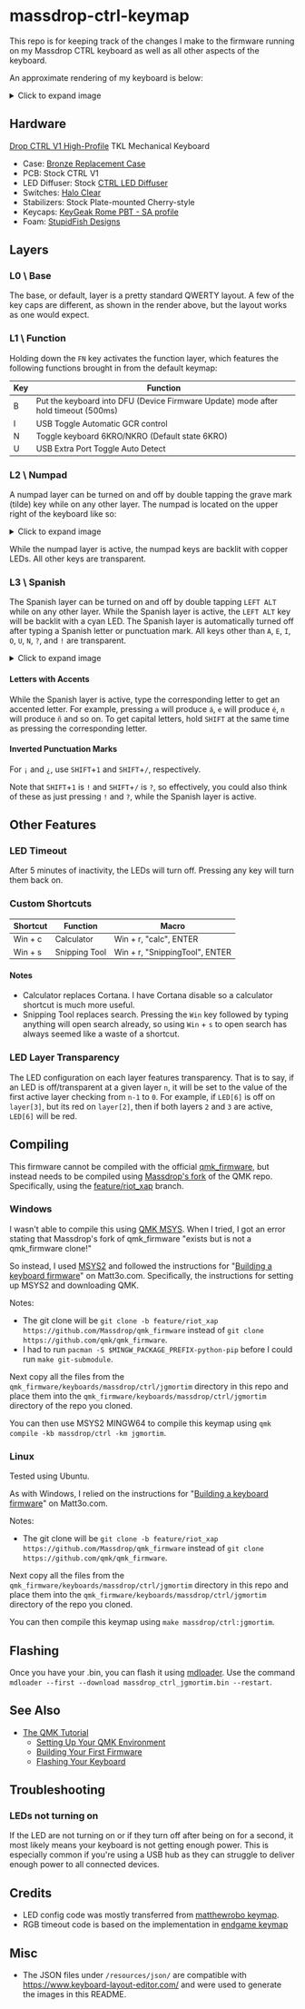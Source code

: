 # massdrop-ctrl-keymap

This repo is for keeping track of the changes I make to the firmware running on my Massdrop CTRL keyboard as well as
all other aspects of the keyboard.

An approximate rendering of my keyboard is below:

<details>
<summary>Click to expand image</summary>

![keyboard render](resources/images/keyboard.png)
</details>

## Hardware

[Drop CTRL V1 High-Profile](https://drop.com/buy/drop-ctrl-high-profile-mechanical-keyboard) TKL Mechanical Keyboard
* Case: [Bronze Replacement Case](https://drop.com/buy/drop-ctrl-high-profile-aluminum-case?defaultSelectionIds=966025)
* PCB: Stock CTRL V1
* LED Diffuser: Stock [CTRL LED Diffuser](https://drop.com/buy/drop-mechanical-keyboard-led-diffusers?defaultSelectionIds=989038)
* Switches: [Halo Clear](https://drop.com/buy/drop-halo-switch-pack?defaultSelectionIds=986078)
* Stabilizers: Stock Plate-mounted Cherry-style
* Keycaps: [KeyGeak Rome PBT - SA profile](https://keygeak.com/products/rome-pbt-ansi-iso-keycaps-set-sa-profile)
* Foam: [StupidFish Designs](https://stupidfish.design/products/drop-ctrl-high-profile-case-and-plate-foam-set)

## Layers

### L0 \ Base

The base, or default, layer is a pretty standard QWERTY layout. A few of the key caps are different, as shown in the 
render above, but the layout works as one would expect.

### L1 \ Function

Holding down the `FN` key activates the function layer, which features the following functions brought in from the 
default keymap:

| Key | Function                                                                           |
|-----|------------------------------------------------------------------------------------|
| B   | Put the keyboard into DFU (Device Firmware Update) mode after hold timeout (500ms) |
| I   | USB Toggle Automatic GCR control                                                   |
| N   | Toggle keyboard 6KRO/NKRO (Default state 6KRO)                                     |
| U   | USB Extra Port Toggle Auto Detect                                                  |

### L2 \ Numpad

A numpad layer can be turned on and off by double tapping the grave mark (tilde) key while on any other layer. 
The numpad is located on the upper right of the keyboard like so:

<details>
<summary>Click to expand image</summary>

![numpad layout](resources/images/numpad.png)
</details>

While the numpad layer is active, the numpad keys are backlit with copper LEDs. All other keys are transparent.

### L3 \ Spanish

The Spanish layer can be turned on and off by double tapping `LEFT ALT` while on any other layer. While the Spanish
layer is active, the `LEFT ALT` key will be backlit with a cyan LED. The Spanish layer is automatically turned off 
after typing a Spanish letter or punctuation mark. All keys other than `A`, `E`, `I`, `O`, `U`, `N`, `?`, and `!`
are transparent.

<details>
<summary>Click to expand image</summary>

![Spanish layout](resources/images/spanish.png)
</details>

#### Letters with Accents

While the Spanish layer is active, type the corresponding letter to get an accented letter. For example, pressing
`a` will produce `á`, `e` will produce `é`, `n` will produce `ñ` and so on. To get capital letters, hold `SHIFT` at
the same time as pressing the corresponding letter.

#### Inverted Punctuation Marks

For `¡` and `¿`,  use `SHIFT`+`1` and `SHIFT`+`/`, respectively.

Note that `SHIFT`+`1` is `!` and `SHIFT`+`/` is `?`, so effectively, you could also think of these as
just pressing `!` and `?`, while the Spanish layer is active.

## Other Features

### LED Timeout

After 5 minutes of inactivity, the LEDs will turn off. Pressing any key will turn them back on. 

### Custom Shortcuts

| Shortcut | Function      | Macro                          |
|----------|---------------|--------------------------------|
| Win + c  | Calculator    | Win + r, "calc", ENTER         |
| Win + s  | Snipping Tool | Win + r, "SnippingTool", ENTER |

#### Notes
* Calculator replaces Cortana. I have Cortana disable so a calculator shortcut is much more useful.
* Snipping Tool replaces search. Pressing the `Win` key followed by typing anything will open search already, 
 so using `Win` + `s` to open search has always seemed like a waste of a shortcut.

### LED Layer Transparency

The LED configuration on each layer features transparency. That is to say, if an LED is off/transparent at a given
layer `n`, it will be set to the value of the first active layer checking from `n-1` to `0`. For example, if `LED[6]`
is off on `layer[3]`, but its red on `layer[2]`, then if both layers `2` and `3` are active, `LED[6]` will be red.

## Compiling

This firmware cannot be compiled with the official [qmk_firmware](https://github.com/qmk/qmk_firmware), but instead 
needs to be compiled using [Massdrop's fork](https://github.com/Massdrop/qmk_firmware) of the QMK repo. 
Specifically, using the [feature/riot_xap](https://github.com/Massdrop/qmk_firmware/tree/feature/riot_xap) branch.

### Windows

I wasn't able to compile this using [QMK MSYS](https://msys.qmk.fm/). When I tried, I got an error stating that
Massdrop's fork of qmk_firmware "exists but is not a qmk_firmware clone!"

So instead, I used [MSYS2](https://www.msys2.org/) and followed the instructions for 
"[Building a keyboard firmware](https://matt3o.com/building-a-keyboard-firmware/)" on Matt3o.com. 
Specifically, the instructions for setting up MSYS2 and downloading QMK. 

Notes:
* The git clone will be `git clone -b feature/riot_xap https://github.com/Massdrop/qmk_firmware` instead of 
  `git clone https://github.com/qmk/qmk_firmware`.
* I had to run `pacman -S $MINGW_PACKAGE_PREFIX-python-pip` before I could run `make git-submodule`.

Next copy all the files from the `qmk_firmware/keyboards/massdrop/ctrl/jgmortim` directory in this repo and place
them into the `qmk_firmware/keyboards/massdrop/ctrl/jgmortim` directory of the repo you cloned.

You can then use MSYS2 MINGW64 to compile this keymap using `qmk compile -kb massdrop/ctrl -km jgmortim`.

### Linux

Tested using Ubuntu.

As with Windows, I relied on the instructions for
"[Building a keyboard firmware](https://matt3o.com/building-a-keyboard-firmware/)" on Matt3o.com.

Notes:
* The git clone will be `git clone -b feature/riot_xap https://github.com/Massdrop/qmk_firmware` instead of
  `git clone https://github.com/qmk/qmk_firmware`.

Next copy all the files from the `qmk_firmware/keyboards/massdrop/ctrl/jgmortim` directory in this repo and place
them into the `qmk_firmware/keyboards/massdrop/ctrl/jgmortim` directory of the repo you cloned.

You can then compile this keymap using `make massdrop/ctrl:jgmortim`.

## Flashing

Once you have your .bin, you can flash it using [mdloader](https://github.com/Massdrop/mdloader).
Use the command `mdloader --first --download massdrop_ctrl_jgmortim.bin --restart`.

## See Also

* [The QMK Tutorial](https://docs.qmk.fm/newbs)
  * [Setting Up Your QMK Environment](https://docs.qmk.fm/newbs_getting_started)
  * [Building Your First Firmware](https://docs.qmk.fm/newbs_building_firmware)
  * [Flashing Your Keyboard](https://docs.qmk.fm/newbs_flashing)

## Troubleshooting

### LEDs not turning on
If the LED are not turning on or if they turn off after being on for a second, it most likely means your keyboard is
not getting enough power. This is especially common if you're using a USB hub as they can struggle to deliver enough
power to all connected devices.

## Credits

* LED config code was mostly transferred from [matthewrobo keymap](https://github.com/Massdrop/qmk_firmware/tree/master/keyboards/massdrop/ctrl/keymaps/matthewrobo).
* RGB timeout code is based on the implementation in [endgame keymap](https://github.com/Massdrop/qmk_firmware/tree/feature/riot_xap/keyboards/massdrop/ctrl/keymaps/endgame)

## Misc

* The JSON files under `/resources/json/` are compatible with https://www.keyboard-layout-editor.com/ and were used
  to generate the images in this README.